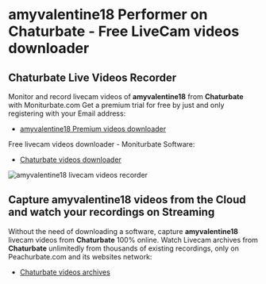 # amyvalentine18 Performer on Chaturbate - Free LiveCam videos downloader

## Chaturbate Live Videos Recorder

Monitor and record livecam videos of **amyvalentine18** from **Chaturbate** with Moniturbate.com
Get a premium trial for free by just and only registering with your Email address:
* [amyvalentine18 Premium videos downloader](https://moniturbate.com/request-demo-licence-key.html)

Free livecam videos downloader - Moniturbate Software:
* [Chaturbate videos downloader](https://moniturbate.com/moniturbate-download-software.html)

![amyvalentine18 livecam videos recorder](https://peachurnet.com/templates/moniturbate-software.png)


## Capture amyvalentine18 videos from the Cloud and watch your recordings on Streaming

Without the need of downloading a software, capture **amyvalentine18** livecam videos from **Chaturbate** 100% online.
Watch Livecam archives from **Chaturbate** unlimitedly from thousands of existing recordings, only on Peachurbate.com and its websites network:
* [Chaturbate videos archives](https://peachurnet.com/)